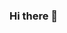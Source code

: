 ### Hi there 👋

<!--
**EugenePeter/EugenePeter** is a ✨ _special_ ✨ repository because its `README.md` (this file) appears on your GitHub profile.

Here are some ideas to get you started:

- 🔭 I’m currently working on a full stack micro service app
- 🔭 View my portfolo >> https://cafegenio.co.nz
- 💬 Ask me about how I can help your idea get up and running
- 📫 You can find me on linkedin @ https://www.linkedin.com/in/eugene-maestrado/
-->
